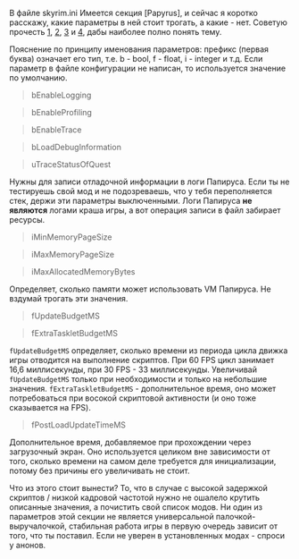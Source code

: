 В файле skyrim.ini Имеется секция [Papyrus], и сейчас я коротко расскажу, какие параметры в ней стоит трогать, а какие - нет. Советую прочесть [1](https://www.reddit.com/r/skyrimmods/comments/2gwvwl/guide_papyrus_ini_settings_and_why_you_shouldnt/), [2](http://forums.bethsoft.com/topic/1487930-getting-a-lot-of-script-lag-going-over-10000-ms-sometimes/?p=23340131), [3](http://wiki.step-project.com/Guide:Skyrim_INI/Papyrus) и [4](http://www.creationkit.com/index.php?title=INI_Settings_(Papyrus)), дабы наиболее полно понять тему.


Пояснение по принципу именования параметров: префикс (первая буква) означает его тип, т.е. b - bool, f - float, i - integer и т.д. Если параметр в файле конфигурации не написан, то используется значение по умолчанию.

> bEnableLogging

> bEnableProfiling

> bEnableTrace

> bLoadDebugInformation

> uTraceStatusOfQuest

Нужны для записи отладочной информации в логи Папируса. Если ты не тестируешь свой мод и не подозреваешь, что у тебя переполняется стек, держи эти параметры выключенными. Логи Папируса **не являются** логами краша игры, а вот операция записи в файл забирает ресурсы.

> iMinMemoryPageSize

> iMaxMemoryPageSize

> iMaxAllocatedMemoryBytes

Определяет, сколько памяти может использовать VM Папируса. Не вздумай трогать эти значения.

> fUpdateBudgetMS

> fExtraTaskletBudgetMS

`fUpdateBudgetMS` определяет, сколько времени из периода цикла движка игры отводится на выполнение скриптов. При 60 FPS цикл занимает 16,6 миллисекунды, при 30 FPS - 33 миллисекунды. Увеличивай `fUpdateBudgetMS` только при необходимости и только на небольшие значения. `fExtraTaskletBudgetMS` - дополнительное время, оно может потребоваться при восокой скриптовой активности (и оно тоже сказывается на FPS).

> fPostLoadUpdateTimeMS

Дополнительное время, добавляемое при прохождении через загрузочный экран. Оно используется целиком вне зависимости от того, сколько времени на самом деле требуется для инициализации, потому без причины его увеличивать не стоит.


Что из этого стоит вынести? То, что в случае с высокой задержкой скриптов / низкой кадровой частотой нужно не ошалело крутить описанные значения, а почистить свой список модов. Ни один из параметров этой секции не является универсальной палочкой-выручалочкой, стабильная работа игры в первую очередь зависит от того, что ты поставил. Если не уверен в установленных модах - спроси у анонов.
